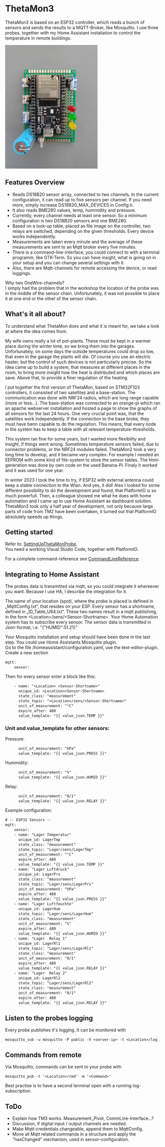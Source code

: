 # ThetaMon3

ThetaMon3 is based on an ESP32 controller, which reads a bunch of sensors and sends the results to a MQTT-Broker, like Mosquitto. I use three probes, together with my Home Assistant installation to control the temperature in remote buildings.

<img src="Doc/Ressources/IMG_20240629_132323.jpg" alt="drawing" width="300"/>

## Features Overview

- Reads DS18B20 sensor array, connected to two channels. In the current configuration, it can read up to five sensors per channel. If you need more, simply increase DS18B20_MAX_DEVICES in Config.h.
- It also reads BME280 values, temp, hummidity and pressure.
- Currently, every channel needs at least one sensor. So a minimum configuration is two DS18B20 sensors and one BME280. 
- Based on a look-up table, placed as file image on the controller, two relays are switched, depending on the given thresholds. Every device works independently.
- Measurements are taken every minute and the average of these measurements are sent to an Mqtt broker every five minutes.
- There is a command-line-interface, you could connect to with a terminal programm, like GTK-Term. So you can have insight, what is going on in your setup and you can change several settings with it.
- Also, there are Mqtt-channels for remote accessing the device, or read loggings.

Why two OneWire-channels?<br>
I simply had the problem that in the workshop the location of the probe was in the middle of the sensor chain. Unfortunately, it was not possible to place it at one end or the other of the sensor chain.

## What's it all about? 

To understand what ThetaMon does and what it is meant for, we take a look at where the idea comes from.

My wife owns really a lot of pot-plants. These must be kept in a warmer place during the winter time, so we bring them into the garages. Unfortunately, on some days the outside temperatures could drop so low, that even in the garage the plants will die. Of course you use an electric heater, but the control of such devices is not particularly precise.
So the idea came up to build a system, that measures at different places in the room, to bring more insight how the heat is distributed and which places are save. Above that, to provide a finer regulation of the heating.

I put together the first version of ThetaMon, based on STM32F103 controllers, it consisted of two satellites and a base-station. The communication was done with NRF24 radios, which are long range capable (more or less...). The base-station was connected to an orange-pi which ran an apache webserver installation and hosted a page to show the graphs of all sensors for the last 24 hours. One very crucial point was, that the satellites work independently. If the connection to the base broke, they must have benn capable to do the regulation. This means, that every node in the system has to keep a table with all relevant temperature-thresholds.

This system ran fine for some years, but I wanted more flexibility and insight, if things went wrong. Sometimes temperature sensors failed, due to connector problems, or the NRF24 modules failed.
ThetaMon2 took a very long time to develop, and it became very complex. For example I needed an EEPROM with some kind of file-system to store the sensor tables. The html-generation was done by own code on the used Banana-Pi. Finaly it worked and it was used for one year.

In winter 2023 I took the time to try, if ESP32 with external antenna could keep a stable connection to the Wlan. And yes, it did! Also I looked for some different possibility to do the development and found, that PlatformIO is so much powerfull. Then, a colleague showed me what he does with home automation and I came up to use Home Assistant as dashboard solution.
ThetaMon3 took only a half year of development, not only because large parts of code from TM2 have been overtaken, it turned out that PlatformIO absolutely speeds up things.

## Getting started

Refer to: [SettingUpThetaMonProbe](https://github.com/Linoprit/ThetaMon3/blob/main/Doc/SettingUpThetaMonProbe.pdf).<br>
You need a working Visual Studio Code, together with PlatformIO. 

For a complete command-reference see [CommandLineReference](https://github.com/Linoprit/ThetaMon3/blob/main/Doc/CommandLineReference.pdf).

## Integrating to Home Assistant

The probes data is transmitted via mqtt, so you could integrate it whereever you want.
Because I use HA, I describe the integration for it. 

The name of your location (spot), where the probe is placed is defined in „MqttConfig.txt“, that resides on your ESP. Every sensor has a shortname, defined in „ID_Table_U64.txt“. These two names result in a mqtt publishing, in the form \<Location>/sens/\<Sensor-Shortname>. Your Home Automation system has to subscribe every sensor. The sensor data is transmitted in Json-format, i.e. "{"HUMID":51.21}"

Your Mosquitto installation and setup should have been done in the last step. You could use Home Assistants Mosquitto plugin.<br>
Go to the file /homeassistant/configuration.yaml, use the text-editor-plugin. 
Create a new section 
```
mqtt:
    sensor:
```
Then for every sensor enter a block like this:
```
    - name: "<Location> <Sensor-Shortname>"
      unique_id: <Location><Sensor-Shortname>
      state_class: "measurement"
      state_topic: "<Location>/sens/<Sensor-Shortname>"
      unit_of_measurement: "°C"
      expire_after: 480
      value_template: "{{ value_json.TEMP }}"
```
### Unit and value_template for other sensors:

Pressure:
```
      unit_of_measurement: "hPa"
      value_template: "{{ value_json.PRESS }}"
```

Hummidity:
```
      unit_of_measurement: "%"
      value_template: "{{ value_json.HUMID }}"
```

Relay:
```
      unit_of_measurement: "0/1"
      value_template: "{{ value_json.RELAY }}"
```

Example configuration:
```
# -- ESP32 Sensors --
mqtt:
    sensor:    
    - name: "Lager Temperatur"
      unique_id: LagerTmp
      state_class: "measurement"
      state_topic: "Lager/sens/LagerTmp"
      unit_of_measurement: "°C"
      expire_after: 480
      value_template: "{{ value_json.TEMP }}"
    - name: "Lager Luftdruck"
      unique_id: LagerPrs
      state_class: "measurement"
      state_topic: "Lager/sens/LagerPrs"
      unit_of_measurement: "hPa"
      expire_after: 480
      value_template: "{{ value_json.PRESS }}"
    - name: "Lager Luftfeuchte"
      unique_id: LagerHum
      state_topic: "Lager/sens/LagerHum"
      state_class: "measurement"
      unit_of_measurement: "%"
      expire_after: 480
      value_template: "{{ value_json.HUMID }}"
    - name: "Lager  Relay 1"
      unique_id: LagerRl1
      state_topic: "Lager/sens/LagerRl1"
      state_class: "measurement"
      unit_of_measurement: "0/1"
      expire_after: 480
      value_template: "{{ value_json.RELAY }}"
    - name: "Lager  Relay 2"
      unique_id: LagerRl2
      state_topic: "Lager/sens/LagerRl2"
      state_class: "measurement"
      unit_of_measurement: "0/1"
      expire_after: 480
      value_template: "{{ value_json.RELAY }}"
```

## Listen to the probes logging
Every probe publishes it's logging. It can be monitored with
```
mosquitto_sub -u mosquitto -P public -h <server-ip> -t <Location>/log
```

## Commands from remote
Via Mosquitto, commands can be sent to your probe with
```
mosquitto_pub -t '<Location>/cmd' -m '<Command>'
```
Best practise is to have a second terminal open with a running log-subscription.

## ToDo
- Explain how TM3 works. Measurement_Pivot, CommLine-Interface...?
- Discussion, if digital input / output channels are needed.
- Make Mqtt-credentials changeable, append them to MqttConfig.
- Move all Mqtt related commands in a structure and apply the "hasChanged" mechanism, used in sensor-configuration.